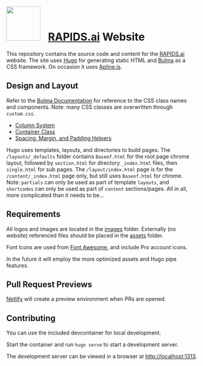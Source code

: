 # <div align="left"><img src="https://rapids.ai/assets/images/rapids_logo.png" width="90px"/> &nbsp; [RAPIDS.ai](https://rapids.ai.com) Website

This repository contains the source code and content for the [RAPIDS.ai](https://rapids.ai) website. The site uses [Hugo](https://gohugo.io/about/) for generating static HTML and [Bulma](https://bulma.io/) as a CSS framework. On occasion it uses [Apline.js](https://alpinejs.dev/start-here).


## Design and Layout

Refer to the [Bulma Documentation](https://bulma.io/documentation/) for reference to the CSS class names and components. Note: many CSS classes are overwritten through `custom.css`.
- [Column System](https://bulma.io/documentation/columns/basics/)
- [Container Class](https://bulma.io/documentation/layout/container/)
- [Spacing, Margin, and Padding Helpers](https://bulma.io/documentation/helpers/spacing-helpers/)

Hugo uses templates, layouts, and directories to build pages. The `/layouts/_defaults` folder contains `Baseof.html` for the root page chrome layout, followed by `section.html` for directory `_index.html` files, then `single.html` for sub pages. The `/layout/index.html` page is for the `/content/_index.html` page only, but still uses `Baseof.html` for chrome. Note: `partials` can only be used as part of template `layouts`, and `shortcodes` can only be used as part of `content` sections/pages. All in all, more complicated than it needs to be...


## Requirements

All logos and images are located in the [images](/static/images) folder. Externally (no website) referenced files should be placed in the [assets](/assets) folder.

Font Icons are used from [Font Awesome](https://fontawesome.com/), and include Pro account icons.

In the future it will employ the more optimized assets and Hugo pipe features.

## Pull Request Previews

[Netlify](https://www.netlify.com/) will create a preview environment when PRs are opened.

## Contributing

You can use the included devcontainer for local development.

Start the container and run `hugo serve` to start a development server.

The development server can be viewed in a browser at <http://localhost:1313>.